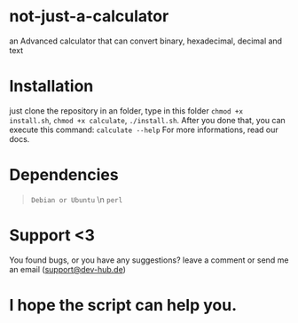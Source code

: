 # not-just-a-calculator
an Advanced calculator that can convert binary, hexadecimal, decimal and text

# Installation
just clone the repository in an folder,  type in this folder `chmod +x install.sh`, `chmod +x calculate`, `./install.sh`.
After you done that, you can execute this command: `calculate --help`
For more informations, read our docs.

# Dependencies
> `Debian or Ubuntu` \n
> `perl`

# Support <3
You found bugs, or you have any suggestions? leave a comment or send me an email (support@dev-hub.de)

# I hope the script can help you.
